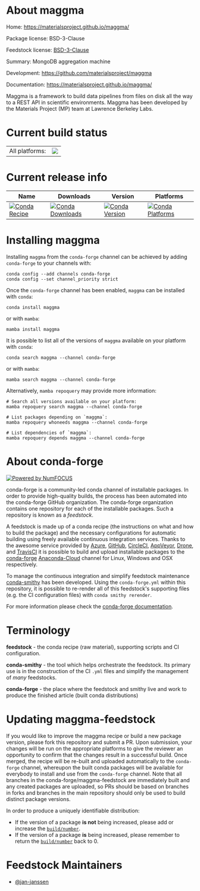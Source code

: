 About maggma
============

Home: https://materialsproject.github.io/maggma/

Package license: BSD-3-Clause

Feedstock license: [BSD-3-Clause](https://github.com/conda-forge/maggma-feedstock/blob/main/LICENSE.txt)

Summary: MongoDB aggregation machine

Development: https://github.com/materialsproject/maggma

Documentation: https://materialsproject.github.io/maggma/

Maggma is a framework to build data pipelines from files on disk all
the way to a REST API in scientific environments. Maggma has been
developed by the Materials Project (MP) team at Lawrence Berkeley
Labs.


Current build status
====================


<table><tr><td>All platforms:</td>
    <td>
      <a href="https://dev.azure.com/conda-forge/feedstock-builds/_build/latest?definitionId=11311&branchName=main">
        <img src="https://dev.azure.com/conda-forge/feedstock-builds/_apis/build/status/maggma-feedstock?branchName=main">
      </a>
    </td>
  </tr>
</table>

Current release info
====================

| Name | Downloads | Version | Platforms |
| --- | --- | --- | --- |
| [![Conda Recipe](https://img.shields.io/badge/recipe-maggma-green.svg)](https://anaconda.org/conda-forge/maggma) | [![Conda Downloads](https://img.shields.io/conda/dn/conda-forge/maggma.svg)](https://anaconda.org/conda-forge/maggma) | [![Conda Version](https://img.shields.io/conda/vn/conda-forge/maggma.svg)](https://anaconda.org/conda-forge/maggma) | [![Conda Platforms](https://img.shields.io/conda/pn/conda-forge/maggma.svg)](https://anaconda.org/conda-forge/maggma) |

Installing maggma
=================

Installing `maggma` from the `conda-forge` channel can be achieved by adding `conda-forge` to your channels with:

```
conda config --add channels conda-forge
conda config --set channel_priority strict
```

Once the `conda-forge` channel has been enabled, `maggma` can be installed with `conda`:

```
conda install maggma
```

or with `mamba`:

```
mamba install maggma
```

It is possible to list all of the versions of `maggma` available on your platform with `conda`:

```
conda search maggma --channel conda-forge
```

or with `mamba`:

```
mamba search maggma --channel conda-forge
```

Alternatively, `mamba repoquery` may provide more information:

```
# Search all versions available on your platform:
mamba repoquery search maggma --channel conda-forge

# List packages depending on `maggma`:
mamba repoquery whoneeds maggma --channel conda-forge

# List dependencies of `maggma`:
mamba repoquery depends maggma --channel conda-forge
```


About conda-forge
=================

[![Powered by
NumFOCUS](https://img.shields.io/badge/powered%20by-NumFOCUS-orange.svg?style=flat&colorA=E1523D&colorB=007D8A)](https://numfocus.org)

conda-forge is a community-led conda channel of installable packages.
In order to provide high-quality builds, the process has been automated into the
conda-forge GitHub organization. The conda-forge organization contains one repository
for each of the installable packages. Such a repository is known as a *feedstock*.

A feedstock is made up of a conda recipe (the instructions on what and how to build
the package) and the necessary configurations for automatic building using freely
available continuous integration services. Thanks to the awesome service provided by
[Azure](https://azure.microsoft.com/en-us/services/devops/), [GitHub](https://github.com/),
[CircleCI](https://circleci.com/), [AppVeyor](https://www.appveyor.com/),
[Drone](https://cloud.drone.io/welcome), and [TravisCI](https://travis-ci.com/)
it is possible to build and upload installable packages to the
[conda-forge](https://anaconda.org/conda-forge) [Anaconda-Cloud](https://anaconda.org/)
channel for Linux, Windows and OSX respectively.

To manage the continuous integration and simplify feedstock maintenance
[conda-smithy](https://github.com/conda-forge/conda-smithy) has been developed.
Using the ``conda-forge.yml`` within this repository, it is possible to re-render all of
this feedstock's supporting files (e.g. the CI configuration files) with ``conda smithy rerender``.

For more information please check the [conda-forge documentation](https://conda-forge.org/docs/).

Terminology
===========

**feedstock** - the conda recipe (raw material), supporting scripts and CI configuration.

**conda-smithy** - the tool which helps orchestrate the feedstock.
                   Its primary use is in the construction of the CI ``.yml`` files
                   and simplify the management of *many* feedstocks.

**conda-forge** - the place where the feedstock and smithy live and work to
                  produce the finished article (built conda distributions)


Updating maggma-feedstock
=========================

If you would like to improve the maggma recipe or build a new
package version, please fork this repository and submit a PR. Upon submission,
your changes will be run on the appropriate platforms to give the reviewer an
opportunity to confirm that the changes result in a successful build. Once
merged, the recipe will be re-built and uploaded automatically to the
`conda-forge` channel, whereupon the built conda packages will be available for
everybody to install and use from the `conda-forge` channel.
Note that all branches in the conda-forge/maggma-feedstock are
immediately built and any created packages are uploaded, so PRs should be based
on branches in forks and branches in the main repository should only be used to
build distinct package versions.

In order to produce a uniquely identifiable distribution:
 * If the version of a package **is not** being increased, please add or increase
   the [``build/number``](https://docs.conda.io/projects/conda-build/en/latest/resources/define-metadata.html#build-number-and-string).
 * If the version of a package **is** being increased, please remember to return
   the [``build/number``](https://docs.conda.io/projects/conda-build/en/latest/resources/define-metadata.html#build-number-and-string)
   back to 0.

Feedstock Maintainers
=====================

* [@jan-janssen](https://github.com/jan-janssen/)

